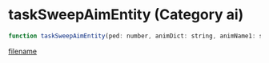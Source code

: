 # taskSweepAimEntity (Category ai)

```js
function taskSweepAimEntity(ped: number, animDict: string, animName1: string, animName2: string, animName3: string, duration: number, entity: number, p7: number, p8: number): void
```

[filename](taskSweepAimEntity_m.md ':include')